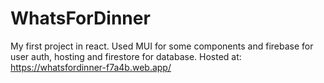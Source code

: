 # WhatsForDinner
My first project in react.
Used MUI for some components and firebase for user auth, hosting and firestore for database.
Hosted at:
https://whatsfordinner-f7a4b.web.app/
